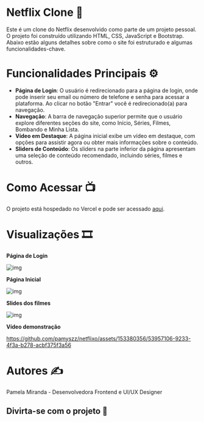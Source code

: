 # Netflix Clone 🍿
Este é um clone do Netflix desenvolvido como parte de um projeto pessoal. O projeto foi construído utilizando HTML, CSS, JavaScript e Bootstrap. Abaixo estão alguns detalhes sobre como o site foi estruturado e algumas funcionalidades-chave.

# Funcionalidades Principais ⚙️
- **Página de Login**: O usuário é redirecionado para a página de login, onde pode inserir seu email ou número de telefone e senha para acessar a plataforma. Ao clicar no botão "Entrar" você é redirecionado(a) para navegação.
- **Navegação**: A barra de navegação superior permite que o usuário explore diferentes seções do site, como Início, Séries, Filmes, Bombando e Minha Lista.
- **Vídeo em Destaque**: A página inicial exibe um vídeo em destaque, com opções para assistir agora ou obter mais informações sobre o conteúdo.
- **Sliders de Conteúdo**: Os sliders na parte inferior da página apresentam uma seleção de conteúdo recomendado, incluindo séries, filmes e outros.

# Como Acessar 📺
O projeto está hospedado no Vercel e pode ser acessado [aqui](https://netflixo-ivory.vercel.app/).

# Visualizações 🎞️
**Página de Login**

![img](https://imgur.com/AwpJHo7.jpg)

**Página Inicial** 


![img](https://imgur.com/RizNPmP.jpg)

**Slides dos filmes**


![img](https://imgur.com/K8GFPu9.jpg)

**Vídeo demonstração**

https://github.com/pamyszz/netflixo/assets/153380356/53957106-9233-4f3a-b278-acbf375f3a56

# Autores ✍️

Pamela Miranda - Desenvolvedora Frontend e UI/UX Designer

## Divirta-se com o projeto 🚀
